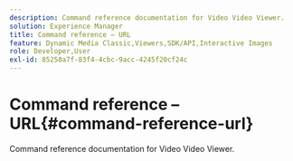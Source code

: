 ```yaml
---
description: Command reference documentation for Video Video Viewer.
solution: Experience Manager
title: Command reference – URL
feature: Dynamic Media Classic,Viewers,SDK/API,Interactive Images
role: Developer,User
exl-id: 85258a7f-83f4-4cbc-9acc-4245f20cf24c
---
```

# Command reference – URL{#command-reference-url}

Command reference documentation for Video Video Viewer.

